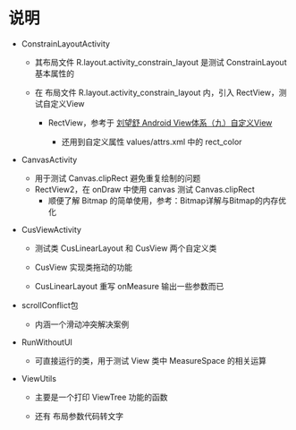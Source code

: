 # 说明

- ConstrainLayoutActivity 

   - 其布局文件 R.layout.activity_constrain_layout 是测试 ConstrainLayout 基本属性的
  
   - 在 布局文件 R.layout.activity_constrain_layout 内，引入 RectView，测试自定义View
  
      - RectView，参考于 [刘望舒 Android View体系（九）自定义View ](http://liuwangshu.cn/application/view/9-custom-view.html) 
     
         - 还用到自定义属性 values/attrs.xml 中的 rect_color 
        
        
- CanvasActivity
    - 用于测试 Canvas.clipRect 避免重复绘制的问题
    - RectView2，在 onDraw 中使用 canvas 测试 Canvas.clipRect
        - 顺便了解 Bitmap 的简单使用，参考：Bitmap详解与Bitmap的内存优化


- CusViewActivity

    - 测试类 CusLinearLayout 和 CusView 两个自定义类
    
    - CusView 实现类拖动的功能
    
    - CusLinearLayout 重写 onMeasure 输出一些参数而已
 
 
- scrollConflict包

    - 内涵一个滑动冲突解决案例


- RunWithoutUI
   
    - 可直接运行的类，用于测试 View 类中 MeasureSpace 的相关运算
   

- ViewUtils

     - 主要是一个打印 ViewTree 功能的函数
    
     - 还有 布局参数代码转文字
   